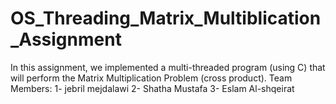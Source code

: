 # OS_Threading_Matrix_Multiblication_Assignment
In this assignment, we implemented a multi-threaded program (using C) that will perform the Matrix Multiplication Problem (cross product).
Team Members: 
1- jebril mejdalawi
2- Shatha Mustafa
3- Eslam Al-shqeirat
